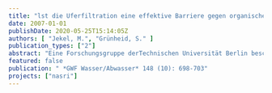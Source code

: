 ```yaml
---
title: "lst die Uferfiltration eine effektive Barriere gegen organische Substanzen und Arzneimittelrückstände?"
date: 2007-01-01
publishDate: 2020-05-25T15:14:05Z
authors: [ "Jekel, M.", "Grünheid, S." ]
publication_types: ["2"]
abstract: "Eine Forschungsgruppe derTechnischen Universität Berlin beschäftigt sich mit dem Verhalten von gelöstem organischen Kohlenstoff, DOC und organischen Einzelstoffen beider Uferfiltration. Die Ergebnisse zeigten, dass sowohl oxische als auch anoxisch/anaerobe Infiltrationsbedingungen zu einem ähnlich niedrigen DOC führen können. Unter oxischen Verhältnissen ist zur Mineralisierung des bioverfügbaren DOC (BDOC) nur eine einmonatige Bodenpassage notwendig, während es unter anoxisch/anaeroben Verhältnissen aufgrund der langsameren Abbauklnetik bis zu sechs Monate dauern kann. Bezüglich der Spurenstoffe konnte gezeigt werden, dass das Röntgenkontrastmittel lopromid in allen Felduntersuchr./ngen schnell entfernt wurde. Das Antibiotikum Sulfamethoxazol wurde unter anoxisch/anaeroben Verhältnissen effektiver entfernt (bis zu 80%), während unter oxischen Bedingungen maximal 50% der Ausgangskonzentration abgebaut wurden. Zusammenfassend kann die Uferfiltration als eine durchaus sehr.wirksame Stufe zur Entfernung von Organika bewertet werden."
featured: false
publication: " *GWF Wasser/Abwasser* 148 (10): 698-703"
projects: ["nasri"]
---
```


